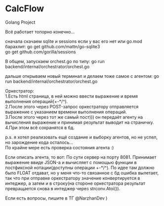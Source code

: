 # CalcFlow
Golang Project

Всё работает топорно конечно...

cначала скачаем sqlite и sessions если у вас его нет или go.mod барахлит:
go get github.com/mattn/go-sqlite3  
go get github.com/gorilla/sessions

В общем, запускаем orchest.go по типу: 
go run backend/internal/orchestrator/orchest.go

дальше открываем новый терминал и делаем тоже самое с агентом:
go run backend/internal/orchestrator/orchest.go

Оркестратор:   
1.Есть html cтраница, в ней можно ввести выражение и время выполнения операций(+-*/^).   
2.После этого через POST-запрос оркестратору отправляется выражение с указанием времени выполнения операций.    
3.После этого через тот же самый пост))) он передаёт агенту на вычисления выражение и принимая результат выводит на страничку.   
4.При этом всё сохранятся в бд.   

p.s. я хотел реализовать ещё создание и выборку агентов, но не успел, но зарождение кода осталось...   
По крайне мере есть проверка состояния агента :)

Если описать агента, то вот:
По сути сервер на порту 8081. Принимает выражение ввиде JSON-а и вычисляет с помощью функции
в постфиксной нотации(доступны операции +-*/^). По идее там должно было FLOAT отдават, но у
меня что-то связанное с бд ошибка вылетает, так что при отправке оркестратору значение конвертируется
в интеджер, а затем и в строку(на стороне оркестратора результат превращается снова в интеджер через strconv.Atoi()).


Если есть вопросы, пишите в ТГ @NarzhanDev )
